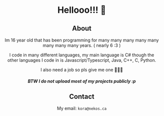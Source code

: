 <div align="center">
  <h1>Hellooo!!! 👋</h1>
  
  <h2 align="center">About</h3>
  
  Im 16 year old that has been programming for many many many many many many many many years. ( nearly 6 :3 )
  
  I code in many different languages, my main language is C# though the other languages I code in is Javascript/Typescript, Java, C++, C, Python.

  I also need a job so pls give me one 🙏🙏🙏
  
  ##### BTW I do not upload most of my projects publicly :p
  
  <h2 align="center">Contact</h3>
  
  My email: `kora@nekos.ca`
  
</div>



